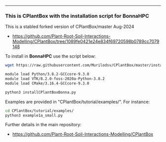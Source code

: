 ---

### This is CPlantBox with the installation script for BonnaHPC

This is a stabled forked version of CPlantBox/master Aug-2024 
- https://github.com/Plant-Root-Soil-Interactions-Modelling/CPlantBox/tree/1089fe0421e24e834f69720598b0789cc7079148

To install in **BonnaHPC** use the script below:

```bash
wget https://raw.githubusercontent.com/Murilodsv/CPlantBox/master/installCPlantBoxBonna.py

module load Python/3.8.2-GCCcore-9.3.0
module load VTK/8.2.0-foss-2020a-Python-3.8.2
module load CMake/3.16.4-GCCcore-9.3.0

python3 installCPlantBoxBonna.py
```

Examples are provided in "CPlantBox/tutorial/examples/". For instance:
```bash
cd CPlantBox/tutorial/examples/
python3 example1a_small.py
```

Further details in the main repository:
- https://github.com/Plant-Root-Soil-Interactions-Modelling/CPlantBox


